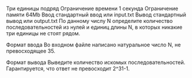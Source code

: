 Три единицы подряд
Ограничение времени	1 секунда
Ограничение памяти	64Mb
Ввод	стандартный ввод или input.txt
Вывод	стандартный вывод или output.txt
По данному числу N определите количество последовательностей из нулей и единиц длины N, в которых никакие три единицы не стоят рядом.

Формат ввода
Во входном файле написано натуральное число N, не превосходящее 35.

Формат вывода
Выведите количество искомых последовательностей. Гарантируется, что ответ не превосходит 2^31-1.